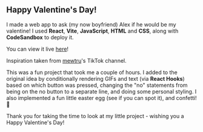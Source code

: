 ## Happy Valentine's Day!

I made a web app to ask (my now boyfriend) Alex if he would be my valentine! I used **React**, **Vite**, **JavaScript**, **HTML** and **CSS**, along with **CodeSandbox** to deploy it.

You can view it live [here](https://hpd8hd-5173.csb.app/)!

Inspiration taken from [mewtru](https://www.tiktok.com/@mewtru/video/7331103574623096107?is_from_webapp=1&sender_device=pc&web_id=7205114281700165166)'s TikTok channel.

This was a fun project that took me a couple of hours. I added to the original idea by conditionally rendering GIFs and text (via **React Hooks**) based on which button was pressed, changing the "no" statements from being on the no button to a separate line, and doing some personal styling. I also implemented a fun little easter egg (see if you can spot it), and confetti! 🎉

Thank you for taking the time to look at my little project - wishing you a Happy Valentine's Day!
